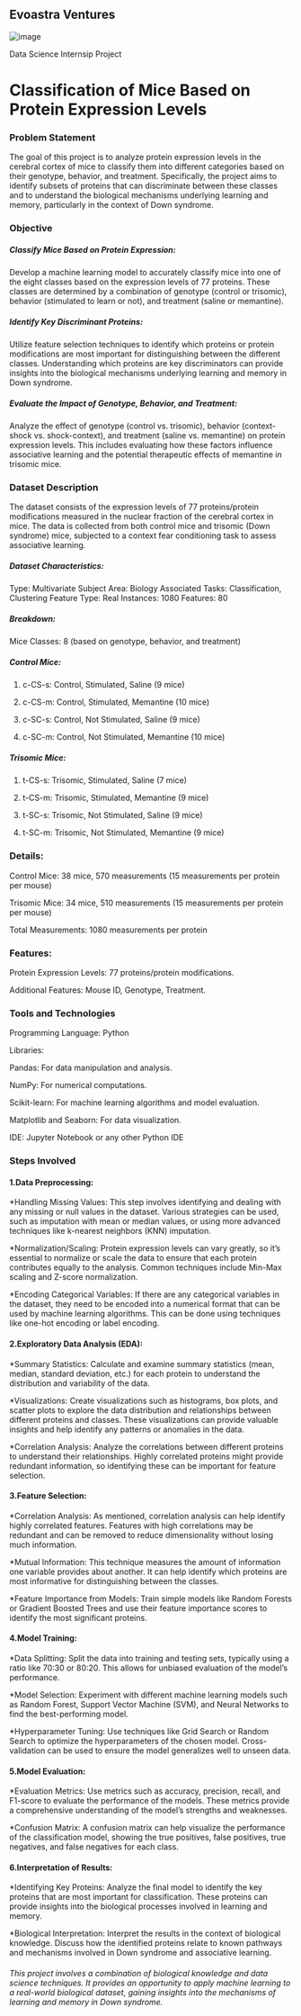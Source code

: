 ## Evoastra Ventures
![image](https://github.com/user-attachments/assets/af86c526-71ba-41e9-9cc1-7d0adc66ac3f)


Data Science Internsip Project 
# Classification of Mice Based on Protein Expression Levels
### Problem Statement

The goal of this project is to analyze protein expression levels in the cerebral cortex of mice to classify them into different categories based on their genotype, behavior, and treatment. Specifically, the project aims to identify subsets of proteins that can discriminate between these classes and to understand the biological mechanisms underlying learning and memory, particularly in the context of Down syndrome.

### Objective

##### Classify Mice Based on Protein Expression:
Develop a machine learning model to accurately classify mice into one of the eight classes based on the expression levels of 77 proteins. These classes are determined by a combination of genotype (control or trisomic), behavior (stimulated to learn or not), and treatment (saline or memantine).

##### Identify Key Discriminant Proteins: 
Utilize feature selection techniques to identify which proteins or protein modifications are most important for distinguishing between the different classes. Understanding which proteins are key discriminators can provide insights into the biological mechanisms underlying learning and memory in Down syndrome.

##### Evaluate the Impact of Genotype, Behavior, and Treatment: 
Analyze the effect of genotype (control vs. trisomic), behavior (context-shock vs. shock-context), and treatment (saline vs. memantine) on protein expression levels. This includes evaluating how these factors influence associative learning and the potential therapeutic effects of memantine in trisomic mice.


### Dataset Description

The dataset consists of the expression levels of 77 proteins/protein modifications measured in the nuclear fraction of the cerebral cortex in mice. The data is collected from both control mice and trisomic (Down syndrome) mice, subjected to a context fear conditioning task to assess associative learning.

##### Dataset Characteristics:
Type: Multivariate
    Subject Area: Biology
    Associated Tasks: Classification, Clustering
    Feature Type: Real
    Instances: 1080
Features: 80

##### Breakdown:
Mice Classes: 8 (based on genotype, behavior, and treatment)
##### Control Mice:
    
1. c-CS-s: Control, Stimulated, Saline (9 mice)

2. c-CS-m: Control, Stimulated, Memantine (10 mice)

3. c-SC-s: Control, Not Stimulated, Saline (9 mice)

4. c-SC-m: Control, Not Stimulated, Memantine (10 mice)

##### Trisomic Mice:

1. t-CS-s: Trisomic, Stimulated, Saline (7 mice)

2. t-CS-m: Trisomic, Stimulated, Memantine (9 mice)

3. t-SC-s: Trisomic, Not Stimulated, Saline (9 mice)

4. t-SC-m: Trisomic, Not Stimulated, Memantine (9 mice)

### Details:

Control Mice: 38 mice, 570 measurements (15 measurements per protein per mouse)
    
Trisomic Mice: 34 mice, 510 measurements (15 measurements per protein per mouse)

Total Measurements: 1080 measurements per protein

### Features:

Protein Expression Levels: 77 proteins/protein modifications.

Additional Features: Mouse ID, Genotype, Treatment.

### Tools and Technologies

Programming Language: Python

Libraries:

Pandas: For data manipulation and analysis.

NumPy: For numerical computations.

Scikit-learn: For machine learning algorithms and model evaluation.

Matplotlib and Seaborn: For data visualization.

IDE: Jupyter Notebook or any other Python IDE

### Steps Involved

#### 1.Data Preprocessing:

*Handling Missing Values: This step involves identifying and dealing with any missing or null values in the dataset. Various strategies can be used, such as imputation with mean or median values, or using more advanced techniques like k-nearest neighbors (KNN) imputation.

*Normalization/Scaling: Protein expression levels can vary greatly, so it’s essential to normalize or scale the data to ensure that each protein contributes equally to the analysis. Common techniques include Min-Max scaling and Z-score normalization.

*Encoding Categorical Variables: If there are any categorical variables in the dataset, they need to be encoded into a numerical format that can be used by machine learning algorithms. This can be done using techniques like one-hot encoding or label encoding.

#### 2.Exploratory Data Analysis (EDA):

*Summary Statistics: Calculate and examine summary statistics (mean, median, standard deviation, etc.) for each protein to understand the distribution and variability of the data.

*Visualizations: Create visualizations such as histograms, box plots, and scatter plots to explore the data distribution and relationships between different proteins and classes. These visualizations can provide valuable insights and help identify any patterns or anomalies in the data.

*Correlation Analysis: Analyze the correlations between different proteins to understand their relationships. Highly correlated proteins might provide redundant information, so identifying these can be important for feature selection.

#### 3.Feature Selection:

*Correlation Analysis: As mentioned, correlation analysis can help identify highly correlated features. Features with high correlations may be redundant and can be removed to reduce dimensionality without losing much information.

*Mutual Information: This technique measures the amount of information one variable provides about another. It can help identify which proteins are most informative for distinguishing between the classes.

*Feature Importance from Models: Train simple models like Random Forests or Gradient Boosted Trees and use their feature importance scores to identify the most significant proteins.

#### 4.Model Training:

*Data Splitting: Split the data into training and testing sets, typically using a ratio like 70:30 or 80:20. This allows for unbiased evaluation of the model’s performance.

*Model Selection: Experiment with different machine learning models such as Random Forest, Support Vector Machine (SVM), and Neural Networks to find the best-performing model.

*Hyperparameter Tuning: Use techniques like Grid Search or Random Search to optimize the hyperparameters of the chosen model. Cross-validation can be used to ensure the model generalizes well to unseen data.

#### 5.Model Evaluation:

*Evaluation Metrics: Use metrics such as accuracy, precision, recall, and F1-score to evaluate the performance of the models. These metrics provide a comprehensive understanding of the model’s strengths and weaknesses.

*Confusion Matrix: A confusion matrix can help visualize the performance of the classification model, showing the true positives, false positives, true negatives, and false negatives for each class.

#### 6.Interpretation of Results:

*Identifying Key Proteins: Analyze the final model to identify the key proteins that are most important for classification. These proteins can provide insights into the biological processes involved in learning and memory.

*Biological Interpretation: Interpret the results in the context of biological knowledge. Discuss how the identified proteins relate to known pathways and mechanisms involved in Down syndrome and associative learning.

###### This project involves a combination of biological knowledge and data science techniques. It provides an opportunity to apply machine learning to a real-world biological dataset, gaining insights into the mechanisms of learning and memory in Down syndrome.

